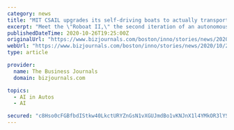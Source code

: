```yaml
---
category: news
title: "MIT CSAIL upgrades its self-driving boats to actually transport passengers"
excerpt: "Meet the \"Roboat II,\" the second iteration of an autonomous boat developed by researchers at MIT's Computer Science and Artificial Intelligence ... Like a self-driving car would on land, it ..."
publishedDateTime: 2020-10-26T19:25:00Z
originalUrl: "https://www.bizjournals.com/boston/inno/stories/news/2020/10/26/mit-csails-self-driving-boats-can-now-transport-p.html"
webUrl: "https://www.bizjournals.com/boston/inno/stories/news/2020/10/26/mit-csails-self-driving-boats-can-now-transport-p.html"
type: article

provider:
  name: The Business Journals
  domain: bizjournals.com

topics:
  - AI in Autos
  - AI

secured: "c8Hso0cFGBfbdIStkw40LkctURYZnGsN1vXGUJmdBo1vKNJnX1l4YMkOR3lYS6lyBmEE7vVYau2J93StdtRwGQw+pgdfY+R+H+3R96am1htraEGCbVnTNj8y0QC5uysh8IPVM3GrSdWCui2KpGuaOqHSVnmyMDOmf8SnOKSCklPMq/U8N0miw3RT5hPLy1MFmJqlRYQb/S1S2hRUD2oSrSlwcMSgi0MXnq+3UlunI29ZnuhYPlwl+EIOZK9vi9Om66rDCqFM4Ry+ihpkv0qRTelNkfyZOaQQ0rpF8OgvgJJdqJRrjqjCPVodMTpldSGfm3mMUXUhl1EnnNFuHHFHGMciESu7Xshz/ZLnT7Jr88w=;Vx5s18AAIvMGRNpbscO88w=="
---
```


